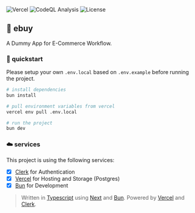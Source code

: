 <div>
  <img alt="Vercel" src="https://deploy-badge.vercel.app?url=https://ebuy.au.auth0.com&logo=vercel&name=vercel" />
  <img alt="CodeQL Analysis" src="https://github.com/ezralazuardy/ebuy/actions/workflows/github-code-scanning/codeql/badge.svg" />
  <img alt="License" src="https://img.shields.io/github/license/ezralazuardy/ebuy" />
</div>

## 🛒 ebuy

A Dummy App for E-Commerce Workflow.

### 🚀 quickstart

Please setup your own `.env.local` based on `.env.example` before running the project.

```bash
# install dependencies
bun install

# pull environment variables from vercel
vercel env pull .env.local

# run the project
bun dev
```

### ☁️ services

This project is using the following services:

- [x] [Clerk](https://clerk.com) for Authentication
- [x] [Vercel](https://vercel.com) for Hosting and Storage (Postgres)
- [x] [Bun](https://bun.sh) for Development

> Written in [Typescript](https://typescriptlang.org) using [Next](https://nextjs.org) and [Bun](https://bun.sh). Powered by [Vercel](https://vercel.com) and [Clerk](https://clerk.com).

